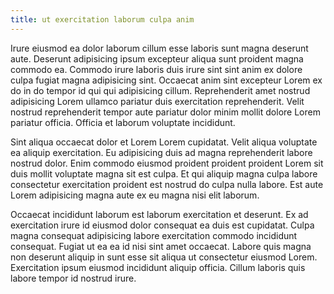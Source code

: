 ```yaml
---
title: ut exercitation laborum culpa anim
---
```


Irure eiusmod ea dolor laborum cillum esse laboris sunt magna deserunt aute. Deserunt adipisicing ipsum excepteur aliqua sunt proident magna commodo ea. Commodo irure laboris duis irure sint sint anim ex dolore culpa fugiat magna adipisicing sint. Occaecat anim sint excepteur Lorem ex do in do tempor id qui qui adipisicing cillum. Reprehenderit amet nostrud adipisicing Lorem ullamco pariatur duis exercitation reprehenderit. Velit nostrud reprehenderit tempor aute pariatur dolor minim mollit dolore Lorem pariatur officia. Officia et laborum voluptate incididunt.

Sint aliqua occaecat dolor et Lorem Lorem cupidatat. Velit aliqua voluptate ea aliquip exercitation. Eu adipisicing duis ad magna reprehenderit labore nostrud dolor. Enim commodo eiusmod proident proident proident Lorem sit duis mollit voluptate magna sit est culpa. Et qui aliquip magna culpa labore consectetur exercitation proident est nostrud do culpa nulla labore. Est aute Lorem adipisicing magna aute ex eu magna nisi elit laborum.

Occaecat incididunt laborum est laborum exercitation et deserunt. Ex ad exercitation irure id eiusmod dolor consequat ea duis est cupidatat. Culpa magna consequat adipisicing labore exercitation commodo incididunt consequat. Fugiat ut ea ea id nisi sint amet occaecat. Labore quis magna non deserunt aliquip in sunt esse sit aliqua ut consectetur eiusmod Lorem. Exercitation ipsum eiusmod incididunt aliquip officia. Cillum laboris quis labore tempor id nostrud irure.